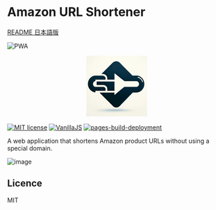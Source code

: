 # Amazon URL Shortener

[README 日本語版](README_ja.md)

![PWA](https://img.shields.io/badge/PWA-Yes-4BC51D.svg)

<div style="text-align:center">
    <img src="./img/favicon.png">
</div>

[![MIT license](https://img.shields.io/badge/license-MIT-blue.svg?style=flat)](LICENSE.md)
[![VanillaJS](https://img.shields.io/badge/Framework-VanillaJS-blue.svg)](https://nodejs.org/ja/)
[![pages-build-deployment](https://github.com/hidao80/amazon-url-shortener/actions/workflows/pages/pages-build-deployment/badge.svg)](https://github.com/hidao80/amazon-url-shortener/actions/workflows/pages/pages-build-deployment)

A web application that shortens Amazon product URLs without using a special domain.

![image](https://github.com/hidao80/amazon-url-shortener/assets/8155294/cd7a125e-f41a-401e-8f3a-4abce91013b0)

## Licence

MIT
